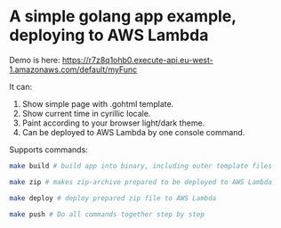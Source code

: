 
# A simple golang app example, deploying to AWS Lambda

Demo is here: https://r7z8q1ohb0.execute-api.eu-west-1.amazonaws.com/default/myFunc

It can:

1. Show simple page with .gohtml template.
2. Show current time in cyrillic locale.
3. Paint according to your browser light/dark theme.
4. Can be deployed to AWS Lambda by one console command.

Supports commands:
```bash
make build # build app into binary, including outer template files

make zip # makes zip-archive prepared to be deployed to AWS Lambda

make deploy # deploy prepared zip file to AWS Lambda

make push # Do all commands together step by step
```

